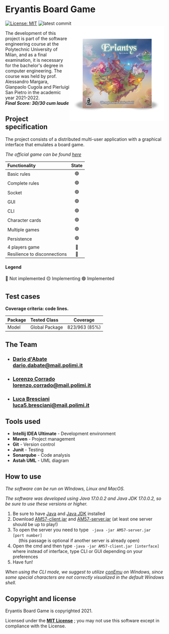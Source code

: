 # Eryantis Board Game

[![License: MIT](https://img.shields.io/badge/License-MIT-blue.svg)](https://opensource.org/licenses/MIT)
![latest commit](https://img.shields.io/github/last-commit/DariodAbate/ingsw2022-AM57?color=red)
<img src="assets/Eriantys_scatolaFrontombra-600x600.png" width=300px height=300px align="right" />

The development of this project is part of the software engineering course at the Polytechnic University of Milan, and as a final examination, it is necessary for the bachelor's degree in computer engineering. The course was held by prof. Alessandro Margara, Gianpaolo Cugola and Pierluigi San Pietro in the academic year 2021-2022.<br>
***Final Score: 30/30 cum laude***

## Project specification

<p>The project consists of a distributed multi-user application with a graphical interface that emulates a board game.</p>
<p><em>The official game can be found <a href="https://craniointernational.com/products/eriantys/">here</a></em></p>

| Functionality                | State |
|:-----------------------------|:-----:|
| Basic rules                  |  🟢   |
| Complete rules               |  🟢   |
| Socket                       |  🟢   |
| GUI                          |  🟢   |
| CLI                          |  🟢   |
| Character cards              |  🟢   |
| Multiple games               |  🟢   |
| Persistence                  |  🟢   |
| 4 players game               |  🔴   |
| Resilience to disconnections |  🔴   |

#### Legend
  
🔴 Not implemented
🟡 Implementing
🟢 Implemented

## Test cases

**Coverage criteria: code lines.**

| Package | Tested Class   |   Coverage    |
|:--------|:---------------|:-------------:|
| Model   | Global Package | 823/963 (85%) |


## The Team
- ### [Dario d'Abate](https://github.com/DariodAbate)<br/>dario.dabate@mail.polimi.it
- ### [Lorenzo Corrado](https://github.com/Lerrylore)<br/>lorenzo.corrado@mail.polimi.it 
- ### [Luca Bresciani](https://github.com/BrescianiLuca)<br/>luca5.bresciani@mail.polimi.it


## Tools used

- **Intellij IDEA Ultimate** - Development environment
- **Maven** - Project management
- **Git** - Version control
- **Junit** - Testing
- **Sonarqube** - Code analysis
- **Astah UML** - UML diagram

## How to use
<p><em>The software can be run on WIndows, Linux and MacOS.</em></p>
<p><em>The software was developed using Java 17.0.0.2 and Java JDK 17.0.0.2, so be sure to use these versions or higher.</em></p>

<ol>
  <li>Be sure to have <a href="https://www.java.com/it/download/">Java</a> and <a 
  href="https://www.oracle.com/java/technologies/javase/jdk17-
  archive-downloads.html"> Java JDK</a> installed</li>
  <li>Download <a href="https://github.com/DariodAbate/ingsw2022-AM57/blob/master/deliveries/AM57-client.jar">AM57-client.jar</a> and <a 
  href="https://github.com/DariodAbate/ingsw2022-AM57/blob/master/deliveries/AM57-
  server.jar">AM57-server.jar</a> (at least one server should be up to play!)
  </li>
  <li>To open the server you need to type <code> -java -jar AM57-server.jar [port number] 
  </code> (this passage is optional if another server is already open)</li>
  <li>Open the cmd and then type <code>-java -jar AM57-client.jar [interface] </code>  where 
  instead of interface, type CLI or GUI depending on your preferences</li>
  <li>Have fun! </li>
</ol>
  
<p><em>When using the CLI mode, we suggest to utilize <a href="https://conemu.github.io">conEmu</a> on Windows, since some special characters are not correctly visualized in the default Windows shell.</em></p>

## Copyright and license

Eryantis Board Game is copyrighted 2021.

Licensed under the **[MIT License](https://github.com/DariodAbate/ingsw2022-AM57/blob/master/LICENSE)** ;
you may not use this software except in compliance with the License.

